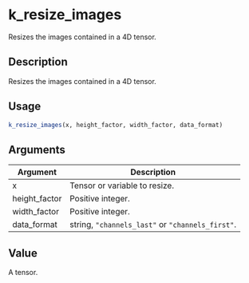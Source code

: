 # k_resize_images


Resizes the images contained in a 4D tensor.




## Description

Resizes the images contained in a 4D tensor.





## Usage
```r
k_resize_images(x, height_factor, width_factor, data_format)
```




## Arguments


Argument      |Description
------------- |----------------
x | Tensor or variable to resize.
height_factor | Positive integer.
width_factor | Positive integer.
data_format | string, ``"channels_last"`` or ``"channels_first"``.





## Value

A tensor.





